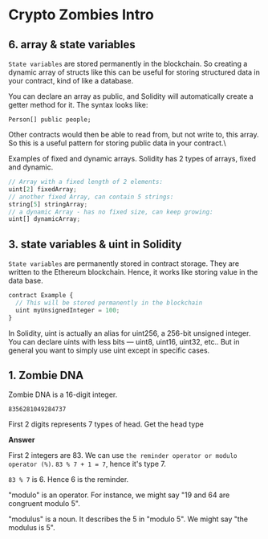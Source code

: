 # Crypto Zombies Intro

## 6. array & state variables

`State variables` are stored permanently in the blockchain. So creating a dynamic array of structs like this can be useful for storing structured data in your contract, kind of like a database.

You can declare an array as public, and Solidity will automatically create a getter method for it. The syntax looks like:

`Person[] public people;`

Other contracts would then be able to read from, but not write to, this array. So this is a useful pattern for storing public data in your contract.\

Examples of fixed and dynamic arrays. Solidity has 2 types of arrays, fixed and dynamic.

```js
// Array with a fixed length of 2 elements:
uint[2] fixedArray;
// another fixed Array, can contain 5 strings:
string[5] stringArray;
// a dynamic Array - has no fixed size, can keep growing:
uint[] dynamicArray;
```

## 3. state variables & uint in Solidity

`State variables` are permanently stored in contract storage. They are written to the Ethereum blockchain. Hence, it works like storing value in the data base.

```js
contract Example {
  // This will be stored permanently in the blockchain
  uint myUnsignedInteger = 100;
}
```

In Solidity, uint is actually an alias for uint256, a 256-bit unsigned integer. You can declare uints with less bits — uint8, uint16, uint32, etc.. But in general you want to simply use uint except in specific cases.

## 1. Zombie DNA

Zombie DNA is a 16-digit integer.

`8356281049284737`

First 2 digits represents 7 types of head. Get the head type

**Answer**

First 2 integers are 83. We can use `the reminder operator or modulo operator (%)`. `83 % 7 + 1 = 7`, hence it's type 7.

`83 % 7` is 6. Hence 6 is the reminder.

"modulo" is an operator. For instance, we might say "19 and 64 are congruent modulo 5".

"modulus" is a noun. It describes the 5 in "modulo 5". We might say "the modulus is 5".
